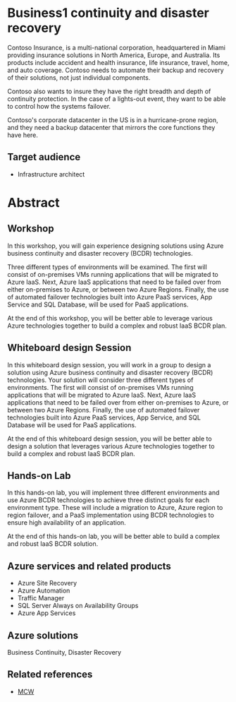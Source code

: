# Business1 continuity and disaster recovery

Contoso Insurance, is a multi-national corporation, headquartered in Miami providing insurance solutions in North America, Europe, and Australia. Its products include accident and health insurance, life insurance, travel, home, and auto coverage. Contoso needs to automate their backup and recovery of their solutions, not just individual components.

Contoso also wants to insure they have the right breadth and depth of continuity protection. In the case of a lights-out event, they want to be able to control how the systems failover.

Contoso's corporate datacenter in the US is in a hurricane-prone region, and they need a backup datacenter that mirrors the core functions they have here.

## Target audience
- Infrastructure architect

# Abstract

## Workshop

In this workshop, you will gain experience designing solutions using Azure business continuity and disaster recovery (BCDR) technologies. 

Three different types of environments will be examined. The first will consist of on-premises VMs running applications that will be migrated to Azure IaaS. Next, Azure IaaS applications that need to be failed over from either on-premises to Azure, or between two Azure Regions. Finally, the use of automated failover technologies built into Azure PaaS services, App Service and SQL Database, will be used for PaaS applications.

At the end of this workshop, you will be better able to leverage various Azure technologies together to build a complex and robust IaaS BCDR plan.

## Whiteboard design Session

In this whiteboard design session, you will work in a group to design a solution using Azure business continuity and disaster recovery (BCDR) technologies. Your solution will consider three different types of environments. The first will consist of on-premises VMs running applications that will be migrated to Azure IaaS. Next, Azure IaaS applications that need to be failed over from either on-premises to Azure, or between two Azure Regions. Finally, the use of automated failover technologies built into Azure PaaS services, App Service, and SQL Database will be used for PaaS applications.

At the end of this whiteboard design session, you will be better able to design a solution that leverages various Azure technologies together to build a complex and robust IaaS BCDR plan.

## Hands-on Lab

In this hands-on lab, you will implement three different environments and use Azure BCDR technologies to achieve three distinct goals for each environment type. These will include a migration to Azure, Azure region to region failover, and a PaaS implementation using BCDR technologies to ensure high availability of an application.

At the end of this hands-on lab, you will be better able to build a complex and robust IaaS BCDR solution.

## Azure services and related products
  -  Azure Site Recovery
  -  Azure Automation
  -  Traffic Manager
  -  SQL Server Always on Availability Groups
  -  Azure App Services

## Azure solutions

Business Continuity, Disaster Recovery

## Related references

- [MCW](https://github.com/Microsoft/MCW)

